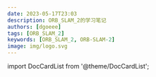 ```yaml
---
date: 2023-05-17T23:03
description: ORB_SLAM_2的学习笔记
authors: [dgoeee]
tags: [ORB_SLAM_2]
keywords: [ORB_SLAM_2, ORB-SLAM-2]
image: img/logo.svg
---
```




import DocCardList from '@theme/DocCardList';

<DocCardList />



